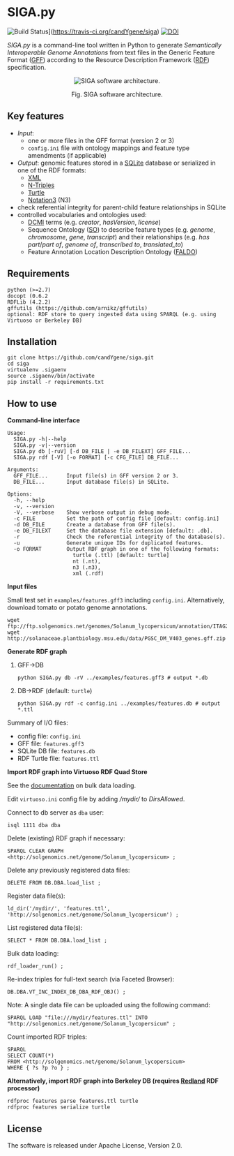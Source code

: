 # SIGA.py

![Build Status](https://travis-ci.org/candYgene/siga.svg?branch=master)](https://travis-ci.org/candYgene/siga) [![DOI](https://zenodo.org/badge/DOI/10.5281/zenodo.1076437.svg)](https://doi.org/10.5281/zenodo.1076437)

*SIGA.py* is a command-line tool written in Python to generate *Semantically Interoperable Genome Annotations* from
text files in the Generic Feature Format ([GFF](https://github.com/The-Sequence-Ontology/Specifications/blob/master/gff3.md)) according to the Resource Description Framework ([RDF](https://www.w3.org/TR/rdf11-concepts/)) specification.

<div align="center">
  <figure>
    <p>
      <img src ="doc/SIGA.png" alt="SIGA software architecture." />
      <figcaption>Fig. SIGA software architecture.</figcaption>
    </p>
  </figure>
</div>

## Key features ##
- _Input_:
  - one or more files in the GFF format (version 2 or 3)
  - `config.ini` file with ontology mappings and feature type amendments (if applicable)
- _Output_: genomic features stored in a [SQLite](https://sqlite.org/) database or serialized in one of the RDF formats:
  - [XML](https://www.w3.org/TR/rdf-syntax-grammar/)
  - [N-Triples](https://www.w3.org/TR/n-triples/)
  - [Turtle](https://www.w3.org/TeamSubmission/turtle/)
  - [Notation3](https://www.w3.org/DesignIssues/Notation3.html) (N3)
- check referential integrity for parent-child feature relationships in SQLite
- controlled vocabularies and ontologies used:
  - [DCMI](http://dublincore.org/documents/dcmi-terms/) terms (e.g. _creator_, _hasVersion_, _license_)
  - Sequence Ontology ([SO](http://www.sequenceontology.org/)) to describe feature types (e.g. _genome_, _chromosome_, _gene_, _transcript_) and their relationships (e.g. _has part_/_part of_, _genome of_, _transcribed to_, _translated_to_)
  - Feature Annotation Location Description Ontology ([FALDO](https://github.com/JervenBolleman/FALDO))

## Requirements ##

    python (>=2.7)
    docopt (0.6.2
    RDFLib (4.2.2)
    gffutils (https://github.com/arnikz/gffutils)
    optional: RDF store to query ingested data using SPARQL (e.g. using Virtuoso or Berkeley DB)


## Installation ##

```
git clone https://github.com/candYgene/siga.git
cd siga
virtualenv .sigaenv
source .sigaenv/bin/activate
pip install -r requirements.txt
```

## How to use ##

**Command-line interface**

```
Usage:
  SIGA.py -h|--help
  SIGA.py -v|--version
  SIGA.py db [-ruV] [-d DB_FILE | -e DB_FILEXT] GFF_FILE...
  SIGA.py rdf [-V] [-o FORMAT] [-c CFG_FILE] DB_FILE...

Arguments:
  GFF_FILE...      Input file(s) in GFF version 2 or 3.
  DB_FILE...       Input database file(s) in SQLite.

Options:
  -h, --help
  -v, --version
  -V, --verbose    Show verbose output in debug mode.
  -c FILE          Set the path of config file [default: config.ini]
  -d DB_FILE       Create a database from GFF file(s).
  -e DB_FILEXT     Set the database file extension [default: .db].
  -r               Check the referential integrity of the database(s).
  -u               Generate unique IDs for duplicated features.
  -o FORMAT        Output RDF graph in one of the following formats:
                     turtle (.ttl) [default: turtle]
                     nt (.nt),
                     n3 (.n3),
                     xml (.rdf)
 ```

**Input files**

Small test set in `examples/features.gff3` including `config.ini`. Alternatively, download tomato or potato genome annotations.

```
wget ftp://ftp.solgenomics.net/genomes/Solanum_lycopersicum/annotation/ITAG2.4_release/ITAG2.4_gene_models.gff3
wget http://solanaceae.plantbiology.msu.edu/data/PGSC_DM_V403_genes.gff.zip
```

**Generate RDF graph**

1. GFF->DB

    ```
    python SIGA.py db -rV ../examples/features.gff3 # output *.db
    ```

2. DB->RDF (default: `turtle`)

    ```
    python SIGA.py rdf -c config.ini ../examples/features.db # output *.ttl
    ```

Summary of I/O files:

- config file: `config.ini`
- GFF file: `features.gff3`
- SQLite DB file: `features.db`
- RDF Turtle file: `features.ttl`

**Import RDF graph into Virtuoso RDF Quad Store**

See the [documentation](http://virtuoso.openlinksw.com/dataspace/doc/dav/wiki/Main/VirtBulkRDFLoader) on bulk data loading.

Edit `virtuoso.ini` config file by adding _/mydir/_ to _DirsAllowed_.

Connect to db server as `dba` user:

`isql 1111 dba dba`

Delete (existing) RDF graph if necessary:

`SPARQL CLEAR GRAPH <http://solgenomics.net/genome/Solanum_lycopersicum> ;`

Delete any previously registered data files:

`DELETE FROM DB.DBA.load_list ;`

Register data file(s):

`ld_dir('/mydir/', 'features.ttl', 'http://solgenomics.net/genome/Solanum_lycopersicum') ;`

List registered data file(s):

`SELECT * FROM DB.DBA.load_list ;`

Bulk data loading:

`rdf_loader_run() ;`

Re-index triples for full-text search (via Faceted Browser):

`DB.DBA.VT_INC_INDEX_DB_DBA_RDF_OBJ() ;`

Note: A single data file can be uploaded using the following command:

`SPARQL LOAD "file:///mydir/features.ttl" INTO "http://solgenomics.net/genome/Solanum_lycopersicum" ;`

Count imported RDF triples:

```
SPARQL
SELECT COUNT(*)
FROM <http://solgenomics.net/genome/Solanum_lycopersicum>
WHERE { ?s ?p ?o } ;
```


**Alternatively, import RDF graph into Berkeley DB (requires [Redland](http://librdf.org/) RDF processor)**

```
rdfproc features parse features.ttl turtle
rdfproc features serialize turtle
```

## License ##
The software is released under Apache License, Version 2.0.
